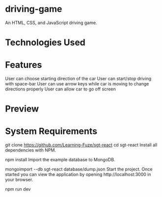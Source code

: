# driving-game

An HTML, CSS, and JavaScript driving game.


# Technologies Used


# Features
User can choose starting direction of the car
User can start/stop driving with space-bar
User can use arrow keys while car is moving to change directions properly
User can allow car to go off screen

# Preview



# System Requirements


git clone https://github.com/Learning-Fuze/sgt-react
cd sgt-react
Install all dependencies with NPM.

npm install
Import the example database to MongoDB.

mongoimport --db sgt-react database/dump.json
Start the project. Once started you can view the application by opening http://localhost:3000 in your browser.

npm run dev
